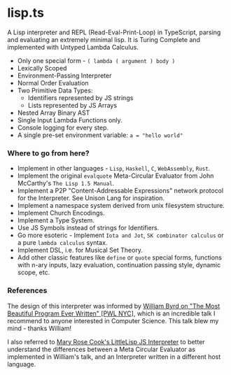 # lisp.ts

A Lisp interpreter and REPL (Read-Eval-Print-Loop) in TypeScript, parsing and evaluating an extremely minimal lisp. It is Turing Complete and implemented with Untyped Lambda Calculus.

- Only one special form - `( lambda ( argument ) body )`
- Lexically Scoped
- Environment-Passing Interpreter
- Normal Order Evaluation
- Two Primitive Data Types:
  - Identifiers represented by JS strings
  - Lists represented by JS Arrays
- Nested Array Binary AST
- Single Input Lambda Functions only.
- Console logging for every step.
- A single pre-set environment variable: `a = "hello world"`

### Where to go from here?

- Implement in other languages - `Lisp`, `Haskell`, `C`, `WebAssembly`, `Rust`.
- Implement the original `evalquote` Meta-Circular Evaluator from John McCarthy's `The Lisp 1.5 Manual`.
- Implement a P2P "Content-Addressable Expressions" network protocol for the Interpreter. See Unison Lang for inspiration.
- Implement a namespace system derived from unix filesystem structure.
- Implement Church Encodings.
- Implement a Type System.
- Use JS Symbols instead of strings for Identifiers.
- Go more esoteric - Implement `Iota and Jot`, `SK combinator calculus` or a pure `lambda calculus` syntax.
- Implement DSL, i.e. for Musical Set Theory.
- Add other classic features like `define` or `quote` special forms, functions with n-ary inputs, lazy evaluation, continuation passing style, dynamic scope, etc.

### References

The design of this interpreter was informed by [William Byrd on "The Most Beautiful Program Ever Written" [PWL NYC]](https://www.youtube.com/watch?v=OyfBQmvr2Hc), which is an incredible talk I recommend to anyone interested in Computer Science. This talk blew my mind - thanks William!

I also referred to [Mary Rose Cook's LittleLisp JS Interpreter](https://github.com/maryrosecook/littlelisp) to better understand the differences between a Meta Circular Evaluator as implemented in William's talk, and an Interpreter written in a different host language.